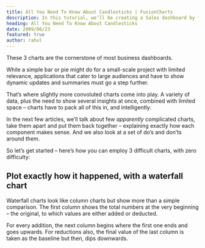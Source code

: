 ```yaml
---
title: All You Need To Know About Candlesticks | FusionCharts
description: In this tutorial, we’ll be creating a Sales dashboard by fetching data using Google Sheets API.
heading: All You Need To Know About Candlesticks
date: 2009/06/23
featured: true
author: rahul
---
```


These 3 charts are the cornerstone of most business dashboards.

While a simple bar or pie might do for a small-scale project with limited relevance, applications that cater to large audiences and have to show dynamic updates and summaries must go a step further.

That’s where slightly more convoluted charts come into play. A variety of data, plus the need to show several insights at once, combined with limited space – charts have to pack all of this in, and intelligently.

In the next few articles, we’ll talk about few _apparently_ complicated charts, take them apart and put them back together – explaining exactly how each component makes sense. And we also look at a set of do’s and don’ts around them.

So let’s get started – here’s how you can employ 3 difficult charts, with zero difficulty:

## Plot exactly how it happened, with a waterfall chart

Waterfall charts look like column charts but show more than a simple comparison. The first column shows the total numbers at the very beginning – the original, to which values are either added or deducted.

For every addition, the next column begins where the first one ends and goes upwards. For reductions also, the final value of the last column is taken as the baseline but then, dips downwards.
